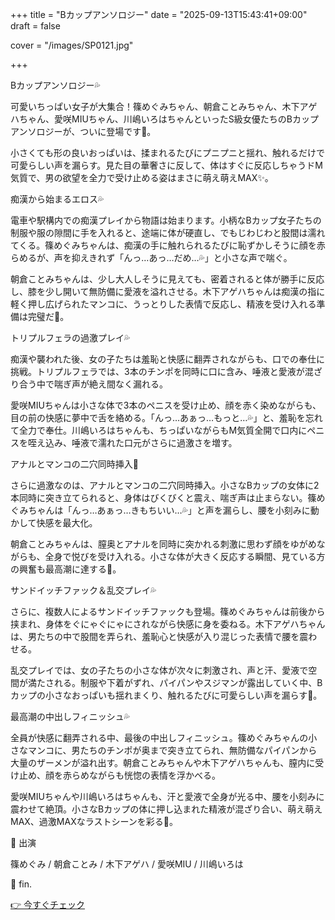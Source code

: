 +++
title = "Bカップアンソロジー"
date = "2025-09-13T15:43:41+09:00"
draft = false

cover = "/images/SP0121.jpg"

+++



Bカップアンソロジー💦



可愛いちっぱい女子が大集合！篠めぐみちゃん、朝倉ことみちゃん、木下アゲハちゃん、愛咲MIUちゃん、川嶋いろはちゃんといったS級女優たちのBカップアンソロジーが、ついに登場です💖。



小さくても形の良いおっぱいは、揉まれるたびにプニプニと揺れ、触れるだけで可愛らしい声を漏らす。見た目の華奢さに反して、体はすぐに反応しちゃうドM気質で、男の欲望を全力で受け止める姿はまさに萌え萌えMAX✨。



痴漢から始まるエロス💦



電車や駅構内での痴漢プレイから物語は始まります。小柄なBカップ女子たちの制服や服の隙間に手を入れると、途端に体が硬直し、でもじわじわと股間は濡れてくる。篠めぐみちゃんは、痴漢の手に触れられるたびに恥ずかしそうに顔を赤らめるが、声を抑えきれず「んっ…あっ…だめ…💦」と小さな声で喘ぐ。



朝倉ことみちゃんは、少し大人しそうに見えても、密着されると体が勝手に反応し、膝を少し開いて無防備に愛液を溢れさせる。木下アゲハちゃんは痴漢の指に軽く押し広げられたマンコに、うっとりした表情で反応し、精液を受け入れる準備は完璧だ💖。



トリプルフェラの過激プレイ💦



痴漢や襲われた後、女の子たちは羞恥と快感に翻弄されながらも、口での奉仕に挑戦。トリプルフェラでは、3本のチンポを同時に口に含み、唾液と愛液が混ざり合う中で喘ぎ声が絶え間なく漏れる。



愛咲MIUちゃんは小さな体で3本のペニスを受け止め、顔を赤く染めながらも、目の前の快感に夢中で舌を絡める。「んっ…あぁっ…もっと…💦」と、羞恥を忘れて全力で奉仕。川嶋いろはちゃんも、ちっぱいながらもM気質全開で口内にペニスを咥え込み、唾液で濡れた口元がさらに過激さを増す。



アナルとマンコの二穴同時挿入💖



さらに過激なのは、アナルとマンコの二穴同時挿入。小さなBカップの女体に2本同時に突き立てられると、身体はびくびくと震え、喘ぎ声は止まらない。篠めぐみちゃんは「んっ…あぁっ…きもちいい…💦」と声を漏らし、腰を小刻みに動かして快感を最大化。



朝倉ことみちゃんは、膣奥とアナルを同時に突かれる刺激に思わず顔をゆがめながらも、全身で悦びを受け入れる。小さな体が大きく反応する瞬間、見ている方の興奮も最高潮に達する💖。



サンドイッチファック＆乱交プレイ💦



さらに、複数人によるサンドイッチファックも登場。篠めぐみちゃんは前後から挟まれ、身体をぐにゃぐにゃにされながら快感に身を委ねる。木下アゲハちゃんは、男たちの中で股間を弄られ、羞恥心と快感が入り混じった表情で腰を震わせる。



乱交プレイでは、女の子たちの小さな体が次々に刺激され、声と汗、愛液で空間が満たされる。制服や下着がずれ、パイパンやスジマンが露出していく中、Bカップの小さなおっぱいも揺れまくり、触れるたびに可愛らしい声を漏らす💖。



最高潮の中出しフィニッシュ💦



全員が快感に翻弄される中、最後の中出しフィニッシュ。篠めぐみちゃんの小さなマンコに、男たちのチンポが奥まで突き立てられ、無防備なパイパンから大量のザーメンが溢れ出す。朝倉ことみちゃんや木下アゲハちゃんも、膣内に受け止め、顔を赤らめながらも恍惚の表情を浮かべる。



愛咲MIUちゃんや川嶋いろはちゃんも、汗と愛液で全身が光る中、腰を小刻みに震わせて絶頂。小さなBカップの体に押し込まれた精液が混ざり合い、萌え萌えMAX、過激MAXなラストシーンを彩る💖。



💖 出演

篠めぐみ / 朝倉ことみ / 木下アゲハ / 愛咲MIU / 川嶋いろは



💖 fin.



[👉 今すぐチェック](https://clear-tv.com/Direct/9290999-290-82844/moviepages/031321_002/index.html)

